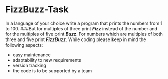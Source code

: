 # FizzBuzz-Task

In a language of your choice write a program that prints the numbers from 1 to 100.
###But for multiples of three print ***Fizz*** instead of the number and for the multiples of five print
***Buzz***.
For numbers which are multiples of both three and five print ***FizzBuzz***.
While coding please keep in mind the following aspects:
- easy maintenance
- adaptability to new requirements
- version tracking
- the code is to be supported by a team